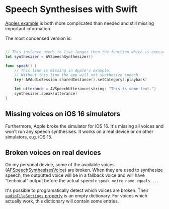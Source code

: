 # Speech Synthesises with Swift

[Apples example](https://developer.apple.com/documentation/avfoundation/speech_synthesis) is both more complicated than needed and still missing important information.

The most condensed version is:

```swift

// This instance needs to live longer then the function which is executing the utterance.
let synthesizer = AVSpeechSynthesizer()

func speak() {
    // This line is missing in Apple's example.
    // Without this line the app will not synthesize speech.
    try! AVAudioSession.sharedInstance().setCategory(.playback)

    let utterance = AVSpeechUtterance(string: "This is some text.")
    synthesizer.speak(utterance)
}
```

## Missing voices on iOS 16 simulators
Furthermore, Apple broke the simulator for iOS 16. It's missing all voices and won't run any speech synthesises. It works on a real device or on other simulators, e.g. iOS 15.

## Broken voices on real devices
On my personal device, some of the available voices 
([AFSpeechSynthesisesVoice](https://developer.apple.com/documentation/avfaudio/avspeechsynthesisvoice)) 
are broken. When they are used to synthesize speech, the outputted voice will be in a fallback voice and will have "technical" output before the actual speech: `speak voice name equals ...`

It's possible to programatically detect which voices are broken: Their [`audioFileSettings` property](https://developer.apple.com/documentation/avfaudio/avspeechsynthesisvoice/3141658-audiofilesettings) is an empty dictionary. For voices which actually work, this dictionary will contain some entries.
